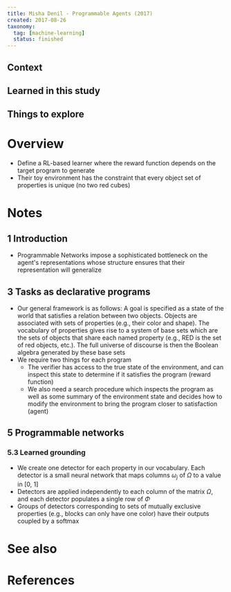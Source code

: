 ```yaml
---
title: Misha Denil - Programmable Agents (2017)
created: 2017-08-26
taxonomy:
  tag: [machine-learning]
  status: finished
---
```


## Context

## Learned in this study

## Things to explore

# Overview
* Define a RL-based learner where the reward function depends on the target program to generate
* Their toy environment has the constraint that every object set of properties is unique (no two red cubes)

# Notes
## 1 Introduction
* Programmable Networks impose a sophisticated bottleneck on the agent's representations whose structure ensures that their representation will generalize

## 3 Tasks as declarative programs
* Our general framework is as follows: A goal is specified as a state of the world that satisfies a relation between two objects. Objects are associated with sets of properties (e.g., their color and shape). The vocabulary of properties gives rise to a system of base sets which are the sets of objects that share each named property (e.g., RED is the set of red objects, etc.). The full universe of discourse is then the Boolean algebra generated by these base sets
* We require two things for each program
	* The verifier has access to the true state of the environment, and can inspect this state to determine if it satisfies the program (reward function)
	* We also need a search procedure which inspects the program as well as some summary of the environment state and decides how to modify the environment to bring the program closer to satisfaction (agent)

## 5 Programmable networks
### 5.3 Learned grounding
* We create one detector for each property in our vocabulary. Each detector is a small neural network that maps columns $\omega_j$ of $\Omega$ to a value in [0, 1]
* Detectors are applied independently to each column of the matrix $\Omega$, and each detector populates a single row of $\Phi$
* Groups of detectors corresponding to sets of mutually exclusive properties (e.g., blocks can only have one color) have their outputs coupled by a softmax

# See also

# References
